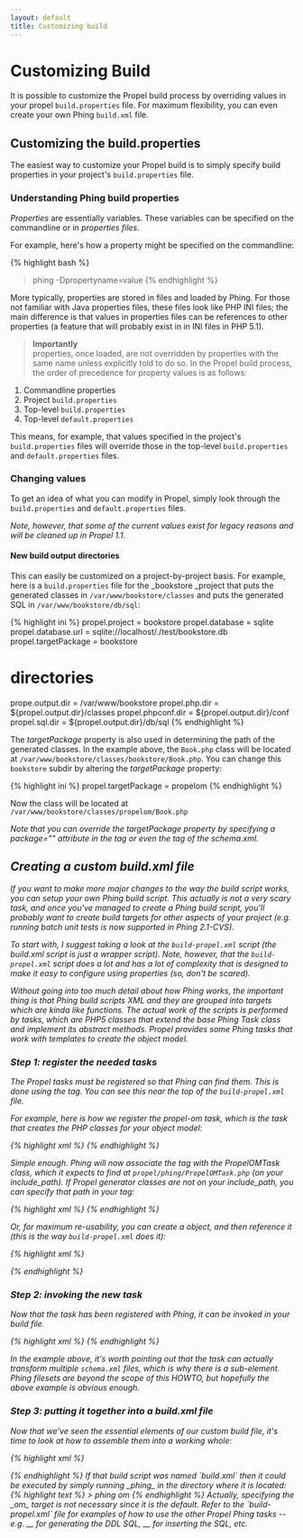 ```yaml
---
layout: default
title: Customizing build
---
```


# Customizing Build #

It is possible to customize the Propel build process by overriding values in your propel `build.properties` file. For maximum flexibility, you can even create your own Phing `build.xml` file.

## Customizing the build.properties ##

The easiest way to customize your Propel build is to simply specify build properties in your project's `build.properties` file.

### Understanding Phing build properties ###

_Properties_ are essentially variables. These variables can be specified on the commandline or in _properties files_.

For example, here's how a property might be specified on the commandline:

{% highlight bash %}
> phing -Dpropertyname=value
{% endhighlight %}

More typically, properties are stored in files and loaded by Phing. For those not familiar with Java properties files, these files look like PHP INI files; the main difference is that values in properties files can be references to other properties (a feature that will probably exist in in INI files in PHP 5.1).

>**Importantly**<br />properties, once loaded, are not overridden by properties with the same name unless explicitly told to do so. In the Propel build process, the order of precedence for property values is as follows:

1. Commandline properties
2. Project `build.properties`
3. Top-level `build.properties`
4. Top-level `default.properties`

This means, for example, that values specified in the project's `build.properties` files will override those in the top-level `build.properties` and `default.properties` files.

### Changing values ###

To get an idea of what you can modify in Propel, simply look through the `build.properties` and `default.properties` files.

_Note, however, that some of the current values exist for legacy reasons and will be cleaned up in Propel 1.1._

#### New build output directories ####

This can easily be customized on a project-by-project basis. For example, here is a `build.properties` file for the _bookstore _project that puts the generated classes in `/var/www/bookstore/classes` and puts the generated SQL in `/var/www/bookstore/db/sql`:

{% highlight ini %}
propel.project = bookstore
propel.database = sqlite
propel.database.url = sqlite://localhost/./test/bookstore.db
propel.targetPackage = bookstore

# directories
prope.output.dir = /var/www/bookstore
propel.php.dir = ${propel.output.dir}/classes
propel.phpconf.dir = ${propel.output.dir}/conf
propel.sql.dir = ${propel.output.dir}/db/sql
{% endhighlight %}

The _targetPackage_ property is also used in determining the path of the generated classes. In the example above, the `Book.php` class will be located at `/var/www/bookstore/classes/bookstore/Book.php`. You can change this `bookstore` subdir by altering the _targetPackage_ property:

{% highlight ini %}
propel.targetPackage = propelom
{% endhighlight %}

Now the class will be located at `/var/www/bookstore/classes/propelom/Book.php`

_Note that you can override the targetPackage property by specifying a package="" attribute in the <database> tag or even the <table> tag of the schema.xml._

## Creating a custom build.xml file ##

If you want to make more major changes to the way the build script works, you can setup your own Phing build script. This actually is not a very scary task, and once you've managed to create a Phing build script, you'll probably want to create build targets for other aspects of your project (e.g. running batch unit tests is now supported in Phing 2.1-CVS).

To start with, I suggest taking a look at the `build-propel.xml` script (the build.xml script is just a wrapper script). Note, however, that the `build-propel.xml` script does a lot and has a lot of complexity that is designed to make it easy to configure using properties (so, don't be scared).

Without going into too much detail about how Phing works, the important thing is that Phing build scripts XML and they are grouped into _targets_ which are kinda like functions. The actual work of the scripts is performed by _tasks_, which are PHP5 classes that extend the base Phing _Task_ class and implement its abstract methods. Propel provides some Phing tasks that work with templates to create the object model.

### Step 1: register the needed tasks ###

The Propel tasks must be registered so that Phing can find them. This is done using the _<taskdef>_ tag. You can see this near the top of the `build-propel.xml` file.

For example, here is how we register the _propel-om_ task, which is the task that creates the PHP classes for your object model:

{% highlight xml %}
<taskdef
    name="propel-om"
    classname="propel.phing.PropelOMTask"/>
{% endhighlight %}

Simple enough. Phing will now associate the _<propel-data-model>_ tag with the _PropelOMTask_ class, which it expects to find at `propel/phing/PropelOMTask.php` (on your _include_path_). If Propel generator classes are not on your _include_path_, you can specify that path in your _<taskdef>_ tag:

{% highlight xml %}
<taskdef
    name="propel-om"
    classname="propel.phing.PropelOMTask"
    classpath="/path/to/propel-generator/classes"/>
{% endhighlight %}

Or, for maximum re-usability, you can create a _<path>_ object, and then reference it (this is the way `build-propel.xml` does it):

{% highlight xml %}
  <path id="propelclasses">
      <pathelement dir="/path/to/propel-generator/classes"/>
  </path>

  <taskdef
    name="propel-om"
    classname="propel.phing.PropelOMTask"
    classpathRef="propelclasses"/>
{% endhighlight %}

### Step 2: invoking the new task ###

Now that the _<propel-om>_ task has been registered with Phing, it can be invoked in your build file.

{% highlight xml %}
<propel-om
      outputDirectory="/var/www/bookstore/classes"
      targetDatabase="mysql"
      targetPackage="bookstore"
      templatePath="/path/to/propel-generator/templates"
      targetPlatform="php5">
    <schemafileset dir="/var/www/bookstore/db/model" includes="*schema.xml"/>
</propel-om>
{% endhighlight %}

In the example above, it's worth pointing out that the _<propel-om>_ task can actually transform multiple `schema.xml` files, which is why there is a _<schemafileset>_ sub-element. Phing _filesets_ are beyond the scope of this HOWTO, but hopefully the above example is obvious enough.

### Step 3: putting it together into a build.xml file ###

Now that we've seen the essential elements of our custom build file, it's time to look at how to assemble them into a working whole:

{% highlight xml %}
<?xml version="1.0">
<project name="propel" default="om">

 <!-- set properties we use later -->
 <property name="propelgen.home" value="/path/to/propel-generator"/>
 <property name="out.dir" value="/var/www/bookstore"/>

 <!-- register task -->
  <path id="propelclasses">
      <pathelement dir="${propelgen.home}/classes"/>
  </path>

  <taskdef
    name="propel-om"
    classname="propel.phing.PropelOMTask"
    classpathRef="propelclasses"/>


 <!-- this [default] target performs the work -->
 <target name="om" description="build propel om">
  <propel-om
    outputDirectory="${out.dir}/classes"
    targetDatabase="mysql"
    targetPackage="bookstore"
    templatePath="${propelgen.home}/templates"
    targetPlatform="php5">
      <schemafileset dir="${out.dir}/db/model" includes="*schema.xml"/>
  </propel-om>
 </target>

</project>
{% endhighlight %}

If that build script was named `build.xml` then it could be executed by simply running _phing_ in the directory where it is located:

{% highlight text %}
> phing om
{% endhighlight %}

Actually, specifying the _om_ target is not necessary since it is the default.

Refer to the `build-propel.xml` file for examples of how to use the other Propel Phing tasks -- e.g. _<propel-sql>_ for generating the DDL SQL, _<propel-sql-exec>_ for inserting the SQL, etc.

